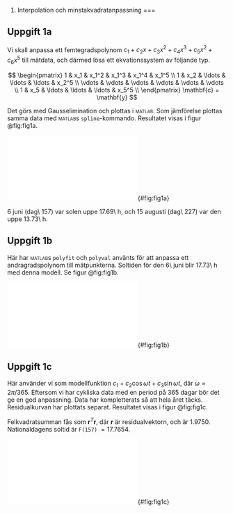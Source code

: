 1. Interpolation och minstakvadratanpassning
===

## Uppgift 1a

Vi skall anpassa ett femtegradspolynom
$c_1 + c_2x + c_3x^2 + c_4x^3 + c_5x^2 + c_6x^5$ till mätdata,
och därmed lösa ett ekvationssystem av följande typ.

$$
\begin{pmatrix}
1 & x_1 & x_1^2 & x_1^3 & x_1^4 & x_1^5 \\
1 & x_2 & \ldots & \ldots & \ldots & x_2^5 \\
\vdots & \vdots & \vdots & \vdots & \vdots & \vdots \\
1 & x_5 & \ldots & \ldots & \ldots & x_5^5 \\
\end{pmatrix}
\mathbf{c} = \mathbf{y}
$$

Det görs med Gausselimination och plottas i <span
style='font-variant:small-caps;'>matlab</span>.  Som jämförelse plottas
samma data med <span style='font-variant:small-caps;'>matlab</span>s
`spline`-kommando.  Resultatet visas i figur @fig:fig1a.

![Anpassning med femtegradspolynom och med spline (streckad linje)](img/fig1a.pdf){#fig:fig1a}


6 juni (dag\ 157) var solen uppe 17.69\ h, och 15 augusti (dag\ 227) var
den uppe 13.73\ h.


## Uppgift 1b

Här har <span style='font-variant:small-caps;'>matlab</span>s
`polyfit` och `polyval` använts för att anpassa ett andragradspolynom till
mätpunkterna. Soltiden för den 6\ juni blir 17.73\ h med denna modell. Se
figur @fig:fig1b.

![Anpassning med andragradspolynom](img/fig1b.pdf){#fig:fig1b}


## Uppgift 1c

Här använder vi som modellfunktion
$c_1 + c_2 \cos{\omega t} + c_3 \sin{\omega t}$, där $\omega = 2\pi/365$.
Eftersom vi har cykliska data med en period på 365 dagar bör det ge en god
anpassning. Data har kompletterats så att hela året täcks. Residualkurvan
har plottats separat. Resultatet visas i figur @fig:fig1c.

Felkvadratsumman fås som $\mathbf{r}^T \mathbf{r}$, där $\mathbf{r}$ är
residualvektorn, och är $1.9750$.
Nationaldagens soltid är `F(157)` $= 17.7654$.

![Anpassning med trigonometriskt uttryck och residualkurva](img/fig1c.pdf){#fig:fig1c}

